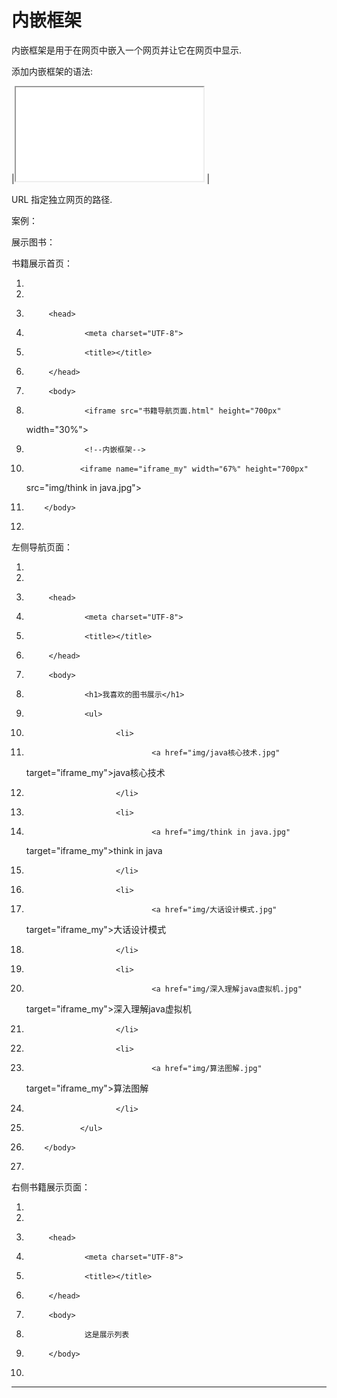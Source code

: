 ﻿
# 内嵌框架

内嵌框架是用于在网页中嵌入一个网页并让它在网页中显示. 

添加内嵌框架的语法: 


|<iframe src=" URL "></iframe> |

URL 指定独立网页的路径. 




案例： 

展示图书： 




书籍展示首页： 




1.  <!DOCTYPE html>
2.  <html>
3.          <head>
4.                  <meta charset="UTF-8">
5.                  <title></title>
6.          </head>
7.          <body>
8.                  <iframe src="书籍导航页面.html" height="700px"
    width="30%"></iframe>
9.                  <!--内嵌框架-->
10.                 <iframe name="iframe_my" width="67%" height="700px"
    src="img/think in java.jpg"></iframe>
11.         </body>
12. </html> 

左侧导航页面： 




1.  <!DOCTYPE html>
2.  <html>
3.          <head>
4.                  <meta charset="UTF-8">
5.                  <title></title>
6.          </head>
7.          <body>
8.                  <h1>我喜欢的图书展示</h1>
9.                  <ul>
10.                         <li>
11.                                 <a href="img/java核心技术.jpg"
    target="iframe_my">java核心技术</a>
12.                         </li>
13.                         <li>
14.                                 <a href="img/think in java.jpg"
    target="iframe_my">think in java</a>
15.                         </li>
16.                         <li>
17.                                 <a href="img/大话设计模式.jpg"
    target="iframe_my">大话设计模式</a>
18.                         </li>
19.                         <li>
20.                                 <a href="img/深入理解java虚拟机.jpg"
    target="iframe_my">深入理解java虚拟机</a>
21.                         </li>
22.                         <li>
23.                                 <a href="img/算法图解.jpg"
    target="iframe_my">算法图解</a>
24.                         </li>
25.                 </ul>
26.         </body>
27. </html>

 

右侧书籍展示页面： 




1.  <!DOCTYPE html>
2.  <html>
3.          <head>
4.                  <meta charset="UTF-8">
5.                  <title></title>
6.          </head>
7.          <body>
8.                  这是展示列表
9.          </body>
10. </html>

 
















































------------------------------------------------------------


